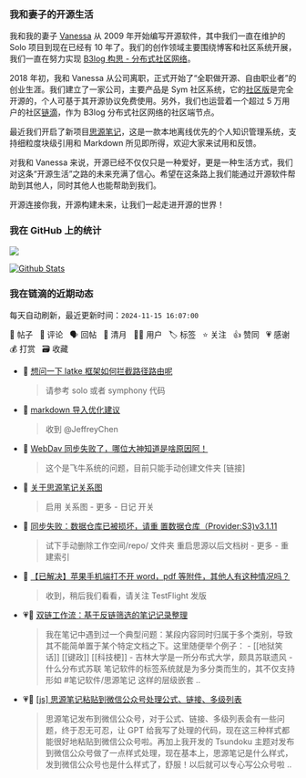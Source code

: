 ### 我和妻子的开源生活

我和我的妻子 [Vanessa](https://github.com/Vanessa219) 从 2009 年开始编写开源软件，其中我们一直在维护的 Solo 项目到现在已经有 10 年了。我们的创作领域主要围绕博客和社区系统开展，我们一直在努力实现 [B3log 构思 - 分布式社区网络](https://ld246.com/article/1546941897596)。

2018 年初，我和 Vanessa 从公司离职，正式开始了“全职做开源、自由职业者”的创业生涯。我们建立了一家公司，主要产品是 Sym 社区系统，它的[社区版](https://github.com/88250/symphony)是完全开源的，个人可基于其开源协议免费使用。另外，我们也运营着一个超过 5 万用户的社区[链滴](https://ld246.com)，作为 B3log 分布式社区网络的社区端节点。

最近我们开启了新项目[思源笔记](https://github.com/siyuan-note/siyuan)，这是一款本地离线优先的个人知识管理系统，支持细粒度块级引用和 Markdown 所见即所得，欢迎大家来试用和反馈。

对我和 Vanessa 来说，开源已经不仅仅只是一种爱好，更是一种生活方式，我们对这条“开源生活”之路的未来充满了信心。希望在这条路上我们能通过开源软件帮助到其他人，同时其他人也能帮助到我们。

开源连接你我，开源构建未来，让我们一起走进开源的世界！

### 我在 GitHub 上的统计

<a title="Hits" target="_blank" href="https://github.com/88250/88250"><img src="https://hits.b3log.org/88250/88250.svg"></a>

[![Github Stats](https://github-readme-stats.vercel.app/api?username=88250&theme=tokyonight&show_icons=true)](https://github.com/88250)

<!--events start -->

### 我在链滴的近期动态

每天自动刷新，最近更新时间：`2024-11-15 16:07:00`

📝 帖子 &nbsp; 💬 评论 &nbsp; 🗣 回帖 &nbsp; 🌙 清月 &nbsp; 👨‍💻 用户 &nbsp; 🏷️ 标签 &nbsp; ⭐️ 关注 &nbsp; 👍 赞同 &nbsp; 💗 感谢 &nbsp; 💰 打赏 &nbsp; 🗃 收藏

* 💬 [想问一下 latke 框架如何拦截路径路由呢](https://ld246.com/article/1731639147915/comment/1731650449440#comments)

  > 请参考 solo 或者 symphony 代码
* 💬 [markdown 导入优化建议](https://ld246.com/article/1731552505098/comment/1731642125462#comments)

  > 收到 @JeffreyChen
* 💬 [WebDav 同步失败了，哪位大神知道是啥原因阿！](https://ld246.com/article/1731597152200/comment/1731599339109#comments)

  > 这个是飞牛系统的问题，目前只能手动创建文件夹 [链接]
* 💬 [关于思源笔记关系图](https://ld246.com/article/1731597418771/comment/1731599312998#comments)

  > 启用 关系图 - 更多 - 日记 开关
* 💬 [同步失败：数据仓库已被损坏，请重 置数据仓库（Provider:S3)v3.1.11](https://ld246.com/article/1731597945021/comment/1731599011445#comments)

  > 试下手动删除工作空间/repo/ 文件夹 重启思源以后文档树 - 更多 - 重建索引
* 💬 [【已解决】苹果手机端打不开 word，pdf 等附件，其他人有这种情况吗？](https://ld246.com/article/1728436915565/comment/1731588437803#comments)

  > 收到，稍后我们看看，请关注 TestFlight 发版
* 💗📝 [双链工作流：基于反链筛选的笔记记录整理](https://ld246.com/article/1731483955673)

  > 我在笔记中遇到过一个典型问题：某段内容同时归属于多个类别，导致其不能简单置于某个特定文档之下。这里随便举个例子： - [[地狱笑话]] [[键政]] [[科技梗]] - 吉林大学是一所分布式大学，颇具苏联遗风 - 什么分布式苏联 笔记软件的标签系统就是为多分类而生的，其不仅支持形如 #笔记软件/思源笔记 这样的层级嵌套 ..
* 💗📝 [[js] 思源笔记粘贴到微信公众号处理公式、链接、多级列表](https://ld246.com/article/1731553411638)

  > 思源笔记发布到微信公众号，对于公式、链接、多级列表会有一些问题，终于忍无可忍，让 GPT 给我写了处理的代码，现在这三种样式都能很好地粘贴到微信公众号啦。再加上我开发的 Tsundoku 主题对发布到微信公众号做了一点样式处理，现在基本上，思源笔记是什么样式，发到微信公众号也是什么样式了，舒服！以后就可以专心写公众号啦 ..


<!--events end -->

